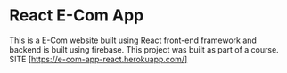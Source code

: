 # React E-Com App
This is a E-Com website built using React front-end framework and backend is built using firebase. This project was built as part of a course.
SITE [https://e-com-app-react.herokuapp.com/]

